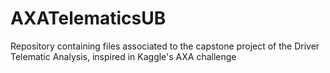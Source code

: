 # AXATelematicsUB
Repository containing files associated to the capstone project of the Driver Telematic Analysis, inspired in Kaggle's AXA challenge
